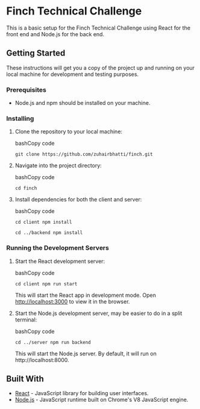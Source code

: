 Finch Technical Challenge
=====================

This is a basic setup for the Finch Technical Challenge using React for the front end and Node.js for the back end.

Getting Started
---------------

These instructions will get you a copy of the project up and running on your local machine for development and testing purposes.

### Prerequisites

*   Node.js and npm should be installed on your machine.

### Installing

1.  Clone the repository to your local machine:
    
    bashCopy code
    
    `git clone https://github.com/zuhairbhatti/finch.git`
    
2.  Navigate into the project directory:
    
    bashCopy code
    
    `cd finch`
    
3.  Install dependencies for both the client and server:
    
    bashCopy code
    
    `cd client npm install`

    `cd ../backend npm install`
    

### Running the Development Servers

1.  Start the React development server:
    
    bashCopy code
    
    `cd client npm run start`
    
    This will start the React app in development mode. Open [http://localhost:3000](http://localhost:3000) to view it in the browser.
    
2.  Start the Node.js development server, may be easier to do in a split terminal:
    
    bashCopy code
    
    `cd ../server npm run backend`
    
    This will start the Node.js server. By default, it will run on http://localhost:8000.
    

Built With
----------

*   [React](https://reactjs.org/) - JavaScript library for building user interfaces.
*   [Node.js](https://nodejs.org/) - JavaScript runtime built on Chrome's V8 JavaScript engine.
